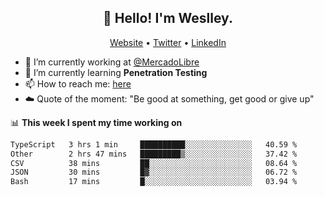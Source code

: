 <h2 align="center">👋 Hello! I'm Weslley.</h2>
<p align="center">
  <a href="http://weslleyneri.com.br">Website</a> •
  <a href="https://twitter.com/Weslley_Neri">Twitter</a> •
  <a href="https://www.linkedin.com/in/weslley-neri-3658908b">LinkedIn</a>
</p>


- 🔭 I’m currently working at [@MercadoLibre](https://github.com/mercadolibre)
- 🌱 I’m currently learning **Penetration Testing**
- 📫 How to reach me: [here](mailto:weslley39@gmail.com)
- ☁️ Quote of the moment: "Be good at something, get good or give up"

📊 **This week I spent my time working on**
<!--START_SECTION:waka-->

```txt
TypeScript   3 hrs 1 min     ██████████░░░░░░░░░░░░░░░   40.59 %
Other        2 hrs 47 mins   █████████▒░░░░░░░░░░░░░░░   37.42 %
CSV          38 mins         ██░░░░░░░░░░░░░░░░░░░░░░░   08.64 %
JSON         30 mins         █▓░░░░░░░░░░░░░░░░░░░░░░░   06.72 %
Bash         17 mins         █░░░░░░░░░░░░░░░░░░░░░░░░   03.94 %
```

<!--END_SECTION:waka-->

<!-- Inspired by https://github.com/gruselhaus/gruselhaus -->